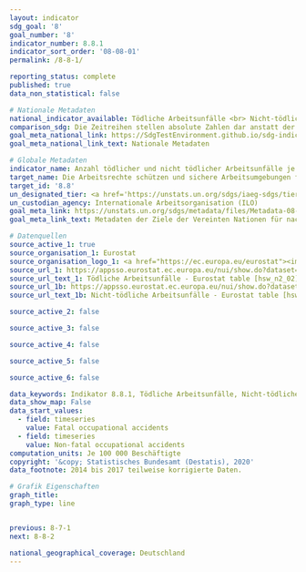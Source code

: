 ```yaml
---
layout: indicator
sdg_goal: '8'
goal_number: '8'
indicator_number: 8.8.1
indicator_sort_order: '08-08-01'
permalink: /8-8-1/

reporting_status: complete
published: true
data_non_statistical: false

# Nationale Metadaten
national_indicator_available: Tödliche Arbeitsunfälle <br> Nicht-tödliche Arbeitsunfälle
comparison_sdg: Die Zeitreihen stellen absolute Zahlen dar anstatt der in den globalen Metadaten vorzugsweise geforderten Häufigkeitsraten. Da diese jedoch als mögliche Alternative in den globalen Metadaten aufgeführt werden, entsprechen die bereitgestellten Zeitreihen den globalen Metadaten.
goal_meta_national_link: https://SdgTestEnvironment.github.io/sdg-indicators/public/MetaDe/8.8.1.pdf
goal_meta_national_link_text: Nationale Metadaten

# Globale Metadaten
indicator_name: Anzahl tödlicher und nicht tödlicher Arbeitsunfälle je 100&nbsp;000 Erwerbstätige, nach Geschlecht und Migrationsstatus
target_name: Die Arbeitsrechte schützen und sichere Arbeitsumgebungen für alle Arbeitnehmer, einschließlich der Wanderarbeitnehmer, insbesondere der Wanderarbeitnehmerinnen, und der Menschen in prekären Beschäftigungsverhältnissen, fördern
target_id: '8.8'
un_designated_tier: <a href='https://unstats.un.org/sdgs/iaeg-sdgs/tier-classification/' title='Klicken Sie hier um weitere Informationen zur UN-Tier-Klassifikation zu erhalten.'>Tier II</a>
un_custodian_agency: Internationale Arbeitsorganisation (ILO)
goal_meta_link: https://unstats.un.org/sdgs/metadata/files/Metadata-08-08-01.pdf
goal_meta_link_text: Metadaten der Ziele der Vereinten Nationen für nachhaltige Entwicklung

# Datenquellen
source_active_1: true
source_organisation_1: Eurostat
source_organisation_logo_1: <a href="https://ec.europa.eu/eurostat"><img src="https://g205sdgs.github.io/sdg-indicators/public/OrgImgDe/eurostat.png" alt="Logo eurostat" style="height:60px; width:148px"/></a>
source_url_1: https://appsso.eurostat.ec.europa.eu/nui/show.do?dataset=hsw_n2_02&lang=de
source_url_text_1: Tödliche Arbeitsunfälle - Eurostat table [hsw_n2_02]
source_url_1b: https://appsso.eurostat.ec.europa.eu/nui/show.do?dataset=hsw_n2_01&lang=de
source_url_text_1b: Nicht-tödliche Arbeitsunfälle - Eurostat table [hsw_n2_01]

source_active_2: false

source_active_3: false

source_active_4: false

source_active_5: false

source_active_6: false

data_keywords: Indikator 8.8.1, Tödliche Arbeitsunfälle, Nicht-tödliche Arbeitsunfälle, Internationale Arbeitsorganisation (ILO)
data_show_map: False
data_start_values: 
  - field: timeseries
    value: Fatal occupational accidents
  - field: timeseries
    value: Non-fatal occupational accidents
computation_units: Je 100 000 Beschäftigte
copyright: '&copy; Statistisches Bundesamt (Destatis), 2020'
data_footnote: 2014 bis 2017 teilweise korrigierte Daten.

# Grafik Eigenschaften
graph_title: 
graph_type: line


previous: 8-7-1
next: 8-8-2

national_geographical_coverage: Deutschland
---
```


<span></span>